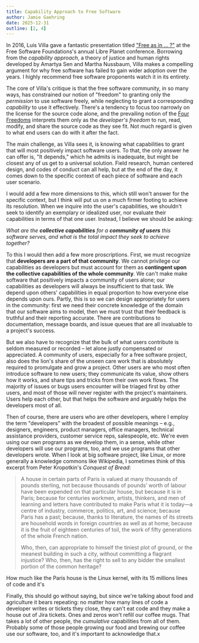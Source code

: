 ```yaml
---
title: Capability Approach to Free Software
author: Jamie Gaehring
date: 2025-12-31
outline: [2, 4]
---
```


In 2016, Luis Villa gave a fantastic presentation titled ["Free as in ... ?"] at
the Free Software Foundations's annual Libre Planet conference. Borrowing from
the _capability approach_, a theory of justice and human rights developed by
Amartya Sen and Martha Nussbaum, Villa makes a compelling argument for why free
software has failed to gain wider adoption over the years. I highly recommend
free software proponents watch it in its entirety.

The core of Villa's critique is that the free software community, in so many
ways, has constrained our notion of "freedom" to granting only the _permission_
to use software freely, while neglecting to grant a corresponding _capability_
to use it effectively. There's a tendency to focus too narrowly on the license
for the source code alone, and the prevailing notion of the [Four Freedoms]
interprets them only as the _developer's freedom_ to run, read, modify, and
share the source code as they see fit. Not much regard is given to what end
users can do with it after the fact.

The main challenge, as Villa sees it, is knowing what capabilities to grant that
will most positively impact software users. To that, the only answer he can
offer is, "It depends," which he admits is inadequate, but might be closest any
of us get to a universal solution. Field research, human centered design, and
codes of conduct can all help, but at the end of the day, it comes down to the
specific context of each piece of software and each user scenario.

I would add a few more dimensions to this, which still won't answer for the
specific context, but I think will put us on a much firmer footing to achieve
its resolution. When we inquire into the user's capabilities, we shouldn't seek
to identify an exemplary or idealized user, nor evaluate their capabilities in
terms of that one user. Instead, I believe we should be asking:

_What are the __collective capabilities__ for a __community of users__ this
software serves, and what is the total impact they seek to achieve together?_

To this I would then add a few more proscriptions. First, we must recognize that
__developers are a part of that community__. We cannot privilege our
capabilities as developers but must account for them as __contingent upon the
collective capabilities of the whole community__. We can't make make software
that positively impacts a community of users alone; our capabilities as
developers will always be insufficient to that task. We depend upon others'
capabilities in equal proportion to how everyone else depends upon ours. Partly,
this is so we can design appropriately for users in the community: first we need
their concrete knowledge of the domain that our software aims to model, then we
must trust that their feedback is truthful and their reporting accurate. There
are contributions to documentation, message boards, and issue queues that are
all invaluable to a project's success.

But we also have to recognize that the bulk of what users contribute is seldom
measured or recorded – let alone justly compensated or appreciated. A community
of users, especially for a free software project, also does the lion's share of
the unseen care work that is absolutely required to promulgate and grow a
project. Other users are who most often introduce software to new users; they
communicate its value, show others how it works, and share tips and tricks from
their own work flows. The majority of issues or bugs users encounter will be
triaged first by other users, and most of those will never register with the
project's maintainers. Users help each other, but that helps the software and
arguably helps the developers most of all.

Then of course, there are users who are other developers, where I employ the
term "developers" with the broadest of possible meanings – e.g., designers,
engineers, product managers, office managers, technical assistance providers,
customer service reps, salespeople, etc. We're even using our own programs as we
develop them, in a sense, while other developers will use our programs, too, and
we use programs that other developers wrote. When I look at big software
project, like Linux, or more generally a knowledge commons like Wikipedia, I
sometimes think of this excerpt from Peter Kropotkin's _Conquest of Bread_:

> A house in certain parts of Paris is valued at many thousands of pounds
> sterling, not because thousands of pounds’ worth of labour have been expended
> on that particular house, but because it is in Paris; because for centuries
> workmen, artists, thinkers, and men of learning and letters have contributed
> to make Paris what it is today⁠—a centre of industry, commerce, politics, art,
> and science; because Paris has a past; because, thanks to literature, the
> names of its streets are household words in foreign countries as well as at
> home; because it is the fruit of eighteen centuries of toil, the work of fifty
> generations of the whole French nation.
> 
> Who, then, can appropriate to himself the tiniest plot of ground, or the
> meanest building in such a city, without committing a flagrant injustice? Who,
> then, has the right to sell to any bidder the smallest portion of the common
> heritage?

How much like the Paris house is the Linux kernel, with its 15 millions lines of
code and it's 

Finally, this should go without saying, but since we're talking about food and
agriculture it bears repeating: no matter how many lines of code a developer
writes or tickets they close, they can't eat code and they make a house out of
Jira tickets. Ones and zeros won't refill our coffee mugs. That takes a lot of
other people, the _cumulative_ capabilities from all of them. Probably some of
those people growing our food and brewing our coffee use our software, too, and
it's important to acknowledge that.x

["Free as in ... ?"]: https://lu.is/2016/03/free-as-in-my-libreplanet-2016-talk/
[Four Freedoms]: https://www.gnu.org/philosophy/free-sw.html#four-freedoms
